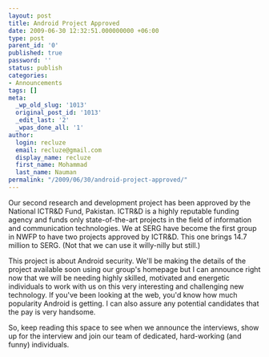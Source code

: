 ```yaml
---
layout: post
title: Android Project Approved
date: 2009-06-30 12:32:51.000000000 +06:00
type: post
parent_id: '0'
published: true
password: ''
status: publish
categories:
- Announcements
tags: []
meta:
  _wp_old_slug: '1013'
  original_post_id: '1013'
  _edit_last: '2'
  _wpas_done_all: '1'
author:
  login: recluze
  email: recluze@gmail.com
  display_name: recluze
  first_name: Mohammad
  last_name: Nauman
permalink: "/2009/06/30/android-project-approved/"
---
```

Our second research and development project has been approved by the National ICTR&D Fund, Pakistan. ICTR&D is a highly reputable funding agency and funds only state-of-the-art projects in the field of information and communication technologies. We at SERG have become the first group in NWFP to have two projects approved by ICTR&D. This one brings 14.7 million to SERG. (Not that we can use it willy-nilly but still.)

This project is about Android security. We'll be making the details of the project available soon using our group's homepage but I can announce right now that we will be needing highly skilled, motivated and energetic individuals to work with us on this very interesting and challenging new technology. If you've been looking at the web, you'd know how much popularity Android is getting. I can also assure any potential candidates that the pay is very handsome.

So, keep reading this space to see when we announce the interviews, show up for the interview and join our team of dedicated, hard-working (and funny) individuals.

